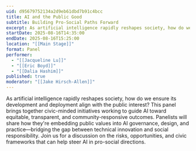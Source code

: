```yaml
---
uid: d95679752134a2d9eb61dbd7b91c4bcc
title: AI and the Public Good
subtitle: Building Pro-Social Paths Forward
excerpt: As artificial intelligence rapidly reshapes society, how do we ensure its development and deployment align with the public interest? This panel brings together civic-minded initiatives working to guide AI toward equitable, transparent, and community-responsive outcomes. Panelists will share how they're embedding public values into AI governance, design, and practice—bridging the gap between technical innovation and social responsibility. Join us for a discussion on the risks, opportunities, and civic frameworks that can help steer AI in pro-social directions.
startDate: 2025-08-16T14:35:00
endDate: 2025-08-16T15:25:00
location: "[[Main Stage]]"
format: Panel
performer:
  - "[[Jacqueline Lu]]"
  - "[[Eric Boyd]]"
  - "[[Dalia Hashim]]"
published: true
moderator: "[[Jake Hirsch-Allen]]"
---
```

As artificial intelligence rapidly reshapes society, how do we ensure its development and deployment align with the public interest? This panel brings together civic-minded initiatives working to guide AI toward equitable, transparent, and community-responsive outcomes. Panelists will share how they're embedding public values into AI governance, design, and practice—bridging the gap between technical innovation and social responsibility. Join us for a discussion on the risks, opportunities, and civic frameworks that can help steer AI in pro-social directions.